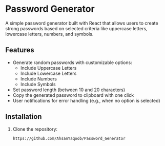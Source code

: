 # Password Generator

A simple password generator built with React that allows users to create strong passwords based on selected criteria like uppercase letters, lowercase letters, numbers, and symbols.

## Features

- Generate random passwords with customizable options:
  - Include Uppercase Letters
  - Include Lowercase Letters
  - Include Numbers
  - Include Symbols
- Set password length (between 10 and 20 characters)
- Copy the generated password to clipboard with one click
- User notifications for error handling (e.g., when no option is selected)

## Installation

1. Clone the repository:

   ```bash
   https://github.com/AhsanYaqoob/Password_Generator
  
